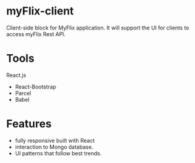 # myFlix-client
 Client-side block for MyFlix application. It will support the UI for clients to access myFlix Rest API. 

# Tools
React.js 
 - React-Bootstrap
 - Parcel
 - Babel

# Features 
 - fully responsive built with React
 - interaction to Mongo database.
 - UI patterns that follow best trends.